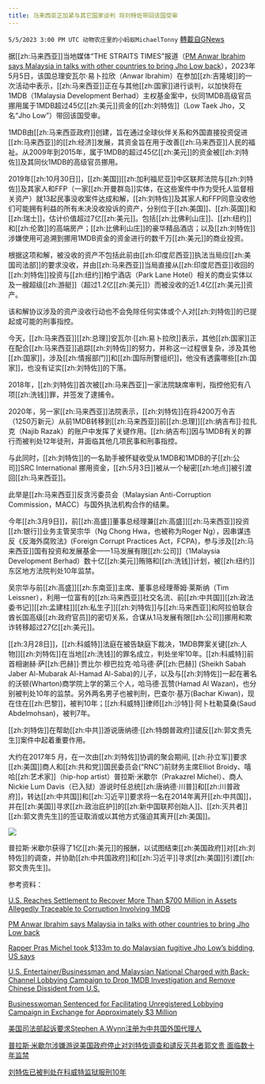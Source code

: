 ```yaml
---
title: 马来西亚正加紧与其它国家谈判 将刘特佐带回该国受审
---
```

`5/5/2023 3:00 PM UTC 动物农庄里的小蚂蚁MichaelTonny` [轉載自GNews](https://gnews.org/articles/1277753)

据[[zh:马来西亚]]当地媒体“THE STRAITS TIMES”报道（[PM Anwar Ibrahim says Malaysia in talks with other countries to bring Jho Low back](https://www.straitstimes.com/asia/se-asia/pm-anwar-ibrahim-says-malaysia-in-talks-with-other-countries-to-bring-jho-low-back)），2023年5月5日，该国总理安瓦尔·易卜拉欣（Anwar Ibrahim）在参加[[zh:吉隆坡]]的一次活动中表示，[[zh:马来西亚]]正在与其他[[zh:国家]]进行谈判，以加快将在1MDB（1Malaysia Development Berhad）主权基金案中，伙同1MDB高级官员挪用属于1MDB超过45亿[[zh:美元]]资金的[[zh:刘特佐]]（Low Taek Jho，又名“Jho Low”）带回该国受审。

1MDB由[[zh:马来西亚政府]]创建，旨在通过全球伙伴关系和外国直接投资促进[[zh:马来西亚]]的[[zh:经济]]发展，其资金旨在用于改善[[zh:马来西亚]]人民的福祉。从2009年到2015年，属于1MDB的超过45亿[[zh:美元]]的资金被[[zh:刘特佐]]及其同伙1MDB的高级官员挪用。

2019年[[zh:10月30日]]，[[zh:美国]][[zh:加利福尼亚]]中区联邦法院与[[zh:刘特佐]]及其家人和FFP（一家[[zh:开曼群岛]]实体，在这些案件中作为受托人监督相关资产）就13起民事没收案件达成和解，[[zh:刘特佐]]及其家人和FFP同意没收他们可能拥有利益的所有未决没收投诉的资产，分别位于[[zh:美国]]、[[zh:英国]]和[[zh:瑞士]]，估计价值超过7亿[[zh:美元]]。包括[[zh:比佛利山庄]]、[[zh:纽约]]和[[zh:伦敦]]的高端房产；[[zh:比佛利山庄]]的豪华精品酒店；以及[[zh:刘特佐]]涉嫌使用可追溯到挪用1MDB资金的资金进行的数千万[[zh:美元]]的商业投资。

根据这项和解，被没收的资产不包括此前由[[zh:印度尼西亚]]执法当局应[[zh:美国司法部]]的要求没收，并由[[zh:马来西亚]]当局直接从[[zh:印度尼西亚]]收回的[[zh:刘特佐]]投资与[[zh:纽约]]柏宁酒店（Park Lane Hotel）相关的商业实体以及一艘超级[[zh:游艇]]（超过1.2亿[[zh:美元]]）而被没收的近1.4亿[[zh:美元]]资产。

该和解协议涉及的资产没收行动也不会免除任何实体或个人对[[zh:刘特佐]]的已提起或可能的刑事指控。

今天，[[zh:马来西亚]][[zh:总理]]安瓦尔·[[zh:易卜拉欣]]表示，其他[[zh:国家]]正在配合[[zh:马来西亚]]追踪[[zh:刘特佐]]的努力，并称这一过程很复杂，涉及其他[[zh:国家]]，涉及[[zh:情报部门]]和[[zh:国际刑警组织]]，他没有透露哪些[[zh:国家]]，也没有证实[[zh:刘特佐]]的下落。

2018年，[[zh:刘特佐]]首次被[[zh:马来西亚]]一家法院缺席审判，指控他犯有八项[[zh:洗钱]]罪，并签发了逮捕令。

2020年，另一家[[zh:马来西亚]]法院表示，[[zh:刘特佐]]在将4200万令吉（1250万新元）从前1MDB转移到[[zh:马来西亚]]前[[zh:总理]][[zh:纳吉布]]·拉扎克（Najib Razak）的账户中发挥了关键作用。[[zh:纳吉布]]因与1MDB有关的罪行而被判处12年徒刑，并面临其他几项民事和刑事指控。

与此同时，[[zh:刘特佐]]的一名助手被怀疑收受从1MDB和1MDB的子[[zh:公司]]SRC International 挪用资金，[[zh:5月3日]]被从一个秘密[[zh:地点]]被引渡回[[zh:马来西亚]]。

此举是[[zh:马来西亚]]反贪污委员会（Malaysian Anti-Corruption Commission，MACC）与国外执法机构合作的结果。

今年[[zh:3月9日]]，前[[zh:高盛]]董事总经理兼[[zh:高盛]][[zh:马来西亚]]投资[[zh:银行]]业务主管吴宗华（Ng Chong Hwa，也被称为Roger Ng），因串谋违反《反海外腐败法》(Foreign Corrupt Practices Act，FCPA)，参与涉及[[zh:马来西亚]]国有投资和发展基金——1马发展有限[[zh:公司]]（1Malaysia Development Berhad）数十亿[[zh:美元]]贿赂和[[zh:洗钱]]计划，被[[zh:纽约]]东区地方法院判处10年监禁。

吴宗华与前[[zh:高盛]][[zh:东南亚]]主席、董事总经理蒂姆·莱斯纳（Tim Leissner），利用一位富有的[[zh:马来西亚]]社交名流、前[[zh:中共国]][[zh:政法委书记]][[zh:孟建柱]][[zh:私生子]][[zh:刘特佐]]与[[zh:马来西亚]]和阿拉伯联合酋长国高级[[zh:政府官员]]的密切关系，合谋从1马发展有限[[zh:公司]]挪用和欺诈转移超过27亿[[zh:美元]]。

[[zh:3月28日]]，[[zh:科威特]]法庭在被告缺庭下裁决，1MDB弊案关键[[zh:人物]][[zh:刘特佐]]在当地[[zh:洗钱]]的罪名成立，判处坐牢10年。[[zh:科威特]]前首相谢赫·萨[[zh:巴赫]]·贾比尔·穆巴拉克·哈马德·萨[[zh:巴赫]] (Sheikh Sabah Jaber Al-Mubarak Al-Hamad Al-Saba)的儿子，以及与[[zh:刘特佐]]一起在著名的沃顿(Wharton)商学院上学的第三个人，哈马德·瓦赞(Hamad Al Wazan)，也分别被判处10年的监禁。另外两名男子也被判刑，巴查尔·基万(Bachar Kiwan)，现在住在[[zh:巴黎]]，被判10年；[[zh:科威特]]律师[[zh:沙特]]·阿卜杜勒莫桑(Saud Abdelmohsan)，被判7年。

[[zh:刘特佐]]在帮助[[zh:中共]]游说唐纳德·[[zh:特朗普政府]]谴反[[zh:郭文贵先生]]案件中起着重要作用。

大约在2017年5 月，在一次由[[zh:刘特佐]]协调的聚会期间, [[zh:孙立军]]要求[[zh:美国]]商人和[[zh:共和党]]国民委员会(“RNC”)前财务主席Elliot Broidy、嘻哈[[zh:艺术家]]（hip-hop artist）普拉斯·米歇尔（Prakazrel Michel）、商人Nickie Lum Davis（已入狱）游说时任总统[[zh:唐纳德·川普]]和[[zh:川普政府]]，转达[[zh:中共国]]和[[zh:习近平]]要求将一名在2014年离开[[zh:中共国]]，并在[[zh:美国]]寻求[[zh:政治庇护]]的[[zh:新中国联邦创始人]]、[[zh:灭共者]][[zh:郭文贵先生]]的签证取消或以其他方式强迫其离开[[zh:美国]]。

![](https://i.imgur.com/0T2eu9u.jpg)

普拉斯·米歇尔获得了1亿[[zh:美元]]的报酬，以试图结束[[zh:美国政府]]对[[zh:刘特佐]]的调查，并协助[[zh:中共国政府]]和[[zh:习近平]]寻求[[zh:美国]]引渡[[zh:郭文贵先生]]。

参考资料：

[U.S. Reaches Settlement to Recover More Than $700 Million in Assets Allegedly Traceable to Corruption Involving 1MDB](https://www.justice.gov/usao-cdca/pr/us-reaches-settlement-recover-more-700-million-assets-allegedly-traceable-corruption)

[PM Anwar Ibrahim says Malaysia in talks with other countries to bring Jho Low back](https://www.straitstimes.com/asia/se-asia/pm-anwar-ibrahim-says-malaysia-in-talks-with-other-countries-to-bring-jho-low-back)

[Rapper Pras Michel took $133m to do Malaysian fugitive Jho Low’s bidding, US says](https://www.straitstimes.com/world/united-states/rapper-pras-michel-took-133m-to-do-malaysian-fugitive-jho-low-s-bidding-us-says)

[U.S. Entertainer/Businessman and Malaysian National Charged with Back-Channel Lobbying Campaign to Drop 1MDB Investigation and Remove Chinese Dissident from U.S.](https://www.justice.gov/opa/pr/us-entertainerbusinessman-and-malaysian-national-charged-back-channel-lobbying-campaign-drop)

[Businesswoman Sentenced for Facilitating Unregistered Lobbying Campaign in Exchange for Approximately $3 Million](https://www.justice.gov/opa/pr/businesswoman-sentenced-facilitating-unregistered-lobbying-campaign-exchange-approximately-3)

[美国司法部起诉要求Stephen A.Wynn注册为中共国外国代理人](https://gnews.org/m/204407)

[普拉斯·米歇尔涉嫌游说美国政府停止对刘特佐调查和谴反灭共者郭文贵 面临数十年监禁](https://gnews.org/m/1053320)

[刘特佐已被判处在科威特监狱服刑10年](https://gnews.org/m/1055150)
